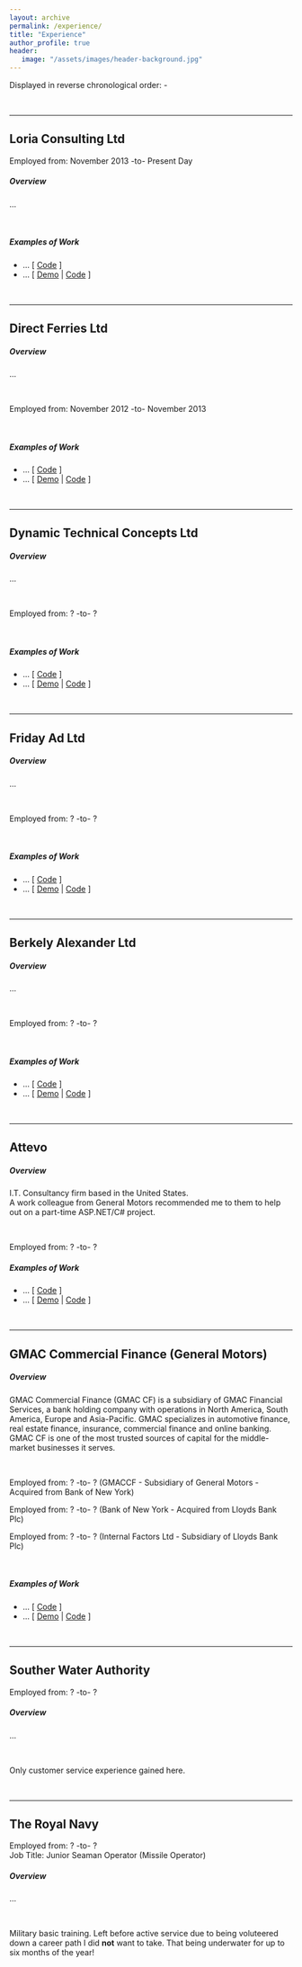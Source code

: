 ```yaml
---
layout: archive
permalink: /experience/
title: "Experience"
author_profile: true
header: 
   image: "/assets/images/header-background.jpg" 
---
```


Displayed in reverse chronological order: -

<br>
<hr/>
<h2>Loria Consulting Ltd</h2>
Employed from: November 2013 -to- Present Day
<br>
<h5>Overview</h5>
<p>...</p>
<br>
<h5>Examples of Work</h5> 
<ul>
  <li>... [ <a href="https://github.com/julianmummery/sagecrm-context-menu" target="_blank">Code</a> ]</li>
  <li>... [ <a href="https://github.com/julianmummery/sagecrm-please-wait-animation/blob/master/SageCRM-Loading-Anim.mp4?raw=true" target="_blank">Demo</a> | <a href="https://github.com/julianmummery/sagecrm-please-wait-animation" target="_blank">Code</a> ]</li>
</ul>

<br>
<hr/>
<h2>Direct Ferries Ltd</h2>
<h5>Overview</h5>
<p>...</p>
<br>
<p>Employed from: November 2012 -to- November 2013</p>
<br>
<h5>Examples of Work</h5> 
<ul>
  <li>... [ <a href="https://github.com/julianmummery/sagecrm-context-menu" target="_blank">Code</a> ]</li>
  <li>... [ <a href="https://github.com/julianmummery/sagecrm-please-wait-animation/blob/master/SageCRM-Loading-Anim.mp4?raw=true" target="_blank">Demo</a> | <a href="https://github.com/julianmummery/sagecrm-please-wait-animation" target="_blank">Code</a> ]</li>
</ul>

<br>
<hr/>
<h2>Dynamic Technical Concepts Ltd</h2>
<h5>Overview</h5>
<p>...</p>
<br>
<p>Employed from: ? -to- ?</p>
<br>
<h5>Examples of Work</h5> 
<ul>
  <li>... [ <a href="https://github.com/julianmummery/sagecrm-context-menu" target="_blank">Code</a> ]</li>
  <li>... [ <a href="https://github.com/julianmummery/sagecrm-please-wait-animation/blob/master/SageCRM-Loading-Anim.mp4?raw=true" target="_blank">Demo</a> | <a href="https://github.com/julianmummery/sagecrm-please-wait-animation" target="_blank">Code</a> ]</li>
</ul>

<br>
<hr/>
<h2>Friday Ad Ltd</h2>
<h5>Overview</h5>
<p>...</p>
<br>
<p>Employed from: ? -to- ?</p>
<br>
<h5>Examples of Work</h5> 
<ul>
  <li>... [ <a href="https://github.com/julianmummery/sagecrm-context-menu" target="_blank">Code</a> ]</li>
  <li>... [ <a href="https://github.com/julianmummery/sagecrm-please-wait-animation/blob/master/SageCRM-Loading-Anim.mp4?raw=true" target="_blank">Demo</a> | <a href="https://github.com/julianmummery/sagecrm-please-wait-animation" target="_blank">Code</a> ]</li>
</ul>

<br>
<hr/>
<h2>Berkely Alexander Ltd</h2>
<h5>Overview</h5>
<p>...</p>
<br>
<p>Employed from: ? -to- ?</p>
<br>
<h5>Examples of Work</h5> 
<ul>
  <li>... [ <a href="https://github.com/julianmummery/sagecrm-context-menu" target="_blank">Code</a> ]</li>
  <li>... [ <a href="https://github.com/julianmummery/sagecrm-please-wait-animation/blob/master/SageCRM-Loading-Anim.mp4?raw=true" target="_blank">Demo</a> | <a href="https://github.com/julianmummery/sagecrm-please-wait-animation" target="_blank">Code</a> ]</li>
</ul>

<br>
<hr/>
<h2>Attevo</h2>
<h5>Overview</h5>
<p>I.T. Consultancy firm based in the United States.<br>A work colleague from General Motors recommended me to them to help out on a part-time ASP.NET/C# project.</p>
<br>
<p>Employed from: ? -to- ?</p>
<h5>Examples of Work</h5>
<ul>
  <li>... [ <a href="https://github.com/julianmummery/sagecrm-context-menu" target="_blank">Code</a> ]</li>
  <li>... [ <a href="https://github.com/julianmummery/sagecrm-please-wait-animation/blob/master/SageCRM-Loading-Anim.mp4?raw=true" target="_blank">Demo</a> | <a href="https://github.com/julianmummery/sagecrm-please-wait-animation" target="_blank">Code</a> ]</li>
</ul>

<br>
<hr/>
<h2>GMAC Commercial Finance (General Motors)</h2>
<h5>Overview</h5>
<p>GMAC Commercial Finance (GMAC CF) is a subsidiary of GMAC Financial Services, a bank holding company with operations in North America, South America, Europe and Asia-Pacific. GMAC specializes in automotive finance, real estate finance, insurance, commercial finance and online banking. GMAC CF is one of the most trusted sources of capital for the middle-market businesses it serves.</p>
<br>
<p>Employed from: ? -to- ?  (GMACCF - Subsidiary of General Motors - Acquired from Bank of New York)</p>
<p>Employed from: ? -to- ?  (Bank of New York - Acquired from Lloyds Bank Plc)</p>
<p>Employed from: ? -to- ?  (Internal Factors Ltd - Subsidiary of Lloyds Bank Plc)</p>
<br>
<h5>Examples of Work</h5> 
<ul>
  <li>... [ <a href="https://github.com/julianmummery/sagecrm-context-menu" target="_blank">Code</a> ]</li>
  <li>... [ <a href="https://github.com/julianmummery/sagecrm-please-wait-animation/blob/master/SageCRM-Loading-Anim.mp4?raw=true" target="_blank">Demo</a> | <a href="https://github.com/julianmummery/sagecrm-please-wait-animation" target="_blank">Code</a> ]</li>
</ul>

<br>
<hr/>
<h2>Souther Water Authority</h2>
Employed from: ? -to- ?
<br>
<h5>Overview</h5>
<p>...</p>
<br>
<p>Only customer service experience gained here.</p> 

<br>
<hr/>
<h2>The Royal Navy</h2>
Employed from: ? -to- ?
<br>
Job Title: Junior Seaman Operator (Missile Operator)
<br>
<h5>Overview</h5>
<p>...</p>
<br>
<p>Military basic training. Left before active service due to being voluteered down a career path I did <strong>not</strong> want to take. That being underwater for up to six months of the year!</p> 
